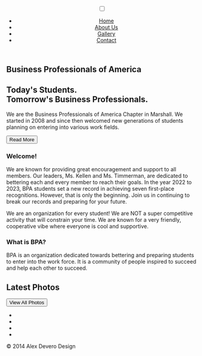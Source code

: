 <div class="wrapper">
  <section class="sec-intro">
    <header role="banner">
      <input id="nav-check" type="checkbox" />
      <label class="fa" for="nav-check"></label>
      <nav role="navigation">
        <ul class="nav">
          <li><a href="#">Home</a></li>
          <li><a href="#">About Us</a></li>
          <li><a href="#">Gallery</a></li>
          <li><a href="#">Contact</a></li>
        </ul>
      </nav>
    </header>
    <h1>Business Professionals of America</h1>
    </div>
  </section>
  <section class="sec-about">
    <div class="row-red">
      <div class="row">
        <h1>Today's Students. <br /> Tomorrow's Business Professionals.</h1>
        <p>We are the Business Professionals of America Chapter in Marshall. We started in 2008 and since then welcomed new generations of students planning on entering into various work fields.</p>
        <button type="button" value="Read More" role="button">Read More</button>
      </div>
    </div>
    <div class="row-grey">
      <div class="row">
        <article class="col-2">
          <h1>Welcome!</h1>
          <p>We are known for providing great encouragement and support to all members. Our leaders, Ms. Kellen and Ms. Timmerman, are dedicated to bettering each and every member to reach their goals. In the year 2022 to 2023, BPA students set a new record in achieving seven first-place recognitions. However, that is only the beginning. Join us in continuing to break our records and preparing for your future.</p>
          <p>We are an organization for every student!  We are NOT a super competitive activity that will constrain your time. We are known for a very friendly, cooperative vibe where everyone is cool and supportive.</p>
        </article>
        <article class="col-2">
          <h1>What is BPA?</h1>
          <p>BPA is an organization dedicated towards bettering and preparing students to enter into the work force. It is a community of people inspired to succeed and help each other to succeed.</p>
        </article>
      </div>
    </div>
  </section>
  <section class="sec-gallery">
    <div class="overlay">
      <div class="row">
        <h1>Latest Photos</h1>
      </div>
      <div class="row">
        <div class="col-3">
          <img src="[http://i.cbc.ca/1.2609253.1404403066!/httpImage/image.jpg_gen/derivatives/16x9_620/image.jpg"](https://ogden_images.s3.amazonaws.com/www.marshallindependent.com/images/2023/03/13201911/bpa-copy-copyweb-881x840.jpg) alt="" />
        </div>
        <div class="col-3">
          <img src="http://www.t-nation.com/system/publishing/articles/10000419/original/Crossfit.jpg?1407345303" alt="" />
        </div>
        <div class="col-3">
          <img src="http://www.t-nation.com/system/publishing/article_assets/274/original/Jason-Jump.jpg" alt="" />
        </div>
      </div>
      <div class="row">
        <div class="col-3">
          <img src="http://cdn2.therxreview.com/wp-content/uploads/2013/03/Joshua-Page-4.jpg" alt="" />
        </div>
        <div class="col-3">
          <img src="http://maxshifman.com/wp-content/uploads/2013/11/10770242923_fa8eab2c80_o2.jpg" alt="" />
        </div>
        <div class="col-3">
          <img src="http://crossfitrough.com/wp-content/blogs.dir/134/files/2014/06/20110814_valley_crossfit_1041_noise_bullet_bamf.jpg" alt="" />
        </div>
      </div>
      <div class="row">
        <div class="col-3">
          <img src="https://3.bp.blogspot.com/-4FRiCbaZH6c/T1u0ckIlPkI/AAAAAAAAAJA/qUE15aneQIc/s1600/crossfit-3.jpg" alt="" />
        </div>
        <div class="col-3">
          <img src="http://www.crossfitfuengirola.com/web2013/wp-content/uploads/crossfit-fuengirola-slide03.jpg" alt="" />
        </div>
        <div class="col-3">
          <img src="http://crossfithi.files.wordpress.com/2013/03/crossfit-games-foucher.jpeg" alt="" />
        </div>
      </div>
      <div class="row">
        <button type="button" value="View All Photos" role="button">View All Photos</button>
      </div>
    </div>
  </section>
  <footer>
    <div class="row">
      <ul class="soc-media">
        <li><a href="#" class="fa fa-twitter"></a></li>
        <li><a href="#" class="fa fa-facebook"></a></li>
        <li><a href="#" class="fa fa-pinterest"></a></li>
        <li><a href="#" class="fa fa-envelope"></a></li>
      </ul>
    </div>
    <div class="row">
      <p>&copy; 2014 Alex Devero Design</p>
    </div>
  </footer>
</div>
